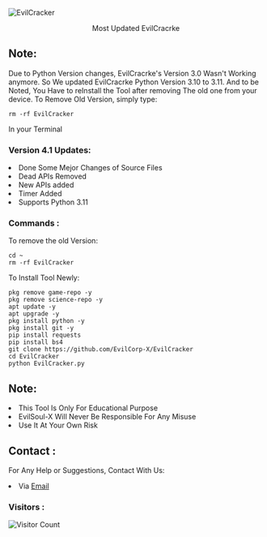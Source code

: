 ![EvilCracker]([https://prnt.sc/4MnTsGJ9v5fq](https://www.linkpicture.com/q/wp11038847-evil-logo-wallpapers.jpg))
<p align="center">Most Updated EvilCracrke</p>

## Note:
Due to Python Version changes, EvilCracrke's Version 3.0 Wasn't Working anymore. So We updated EvilCracrke Python Version 3.10 to 3.11. And to be Noted, You Have to reInstall the Tool after removing The old one from your device. To Remove Old Version, simply type:
``` shell script
rm -rf EvilCracker
```
In your Terminal

### Version 4.1 Updates:
<li>Done Some Mejor Changes of Source Files</li>
<li>Dead APIs Removed</li>
<li>New APIs added</li>
<li>Timer Added</li>
<li>Supports Python 3.11</li>

### Commands :
To remove the old Version:
``` shell script
cd ~
rm -rf EvilCracker
```
To Install Tool Newly:

``` shell script
pkg remove game-repo -y
pkg remove science-repo -y
apt update -y
apt upgrade -y
pkg install python -y
pkg install git -y
pip install requests
pip install bs4
git clone https://github.com/EvilCorp-X/EvilCracker
cd EvilCracker
python EvilCracker.py
```

## Note:
<li>This Tool Is Only For Educational Purpose</li>
<li>EvilSoul-X Will Never Be Responsible For Any Misuse</li>
<li>Use It At Your Own Risk</li>

## Contact :
For Any Help or Suggestions, Contact With Us:
<li> Via <a href="mailto: mr.soul1021@gmail.com">Email</a>



### Visitors :

![Visitor Count](https://profile-counter.glitch.me/EvilCracker/count.svg)
